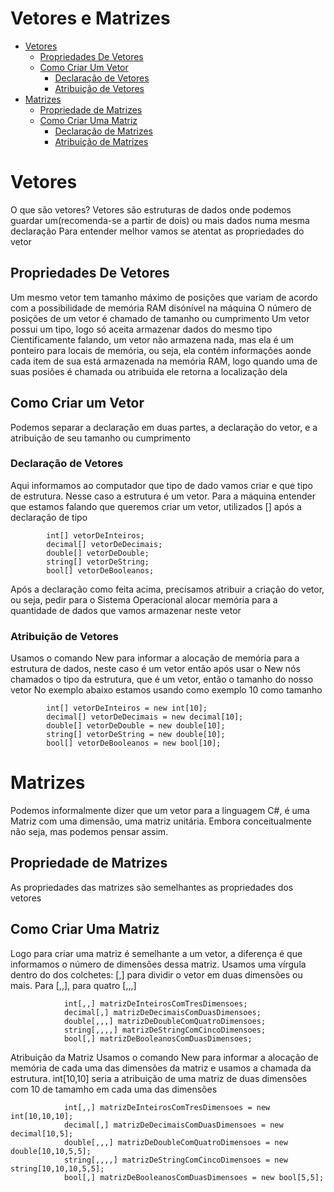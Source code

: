 # Vetores e Matrizes

<!--ts-->
* [Vetores](#Vetores)
    * [Propriedades De Vetores](#Propriedades-de-Vetores)
    * [Como Criar Um Vetor](#Como-Criar-Um-Vetor)
        * [Declaração de Vetores](#Declaração-de-Vetores)
        * [Atribuição de Vetores](#Atribuição-de-Vetores)
* [Matrizes](#Matrizes)
    * [Propriedade de Matrizes](#Propriedades-de-Matrizes)
    * [Como Criar Uma Matriz](#Como-Criar-Uma-Matriz)
        * [Declaração de Matrizes](#Declaracao-de-Matrizes)
        * [Atribuição de Matrizes](#Atribuicao-de-Matrizes)
<!--te-->

# Vetores

O que são vetores? 
Vetores são estruturas de dados onde podemos guardar um(recomenda-se a partir de dois) ou mais dados numa mesma declaração 
Para entender melhor vamos se atentat as propriedades do vetor 
## Propriedades De Vetores
Um mesmo vetor tem tamanho máximo de posições que variam de acordo com a possibilidade de memória RAM disónível na máquina 
O número de posições de um vetor é chamado de tamanho ou cumprimento 
Um vetor possui um tipo, logo só aceita armazenar dados do mesmo tipo 
Cientificamente falando, um vetor não armazena nada, mas ela é um ponteiro para locais de memória, ou seja, ela contém informações aonde cada item de sua está armazenada na memória RAM, logo quando uma de suas posiões é chamada ou atribuida ele retorna a localização dela 
    
## Como Criar um Vetor 
Podemos separar a declaração em duas partes, a declaração do vetor, e a atribuição de seu tamanho ou cumprimento 
### Declaração de Vetores 
Aqui informamos ao computador que tipo de dado vamos criar e que tipo de estrutura. Nesse caso a estrutura é um vetor. 
Para a máquina entender que estamos falando que queremos criar um vetor, utilizados [] após a declaração de tipo 
         
            int[] vetorDeInteiros;
            decimal[] vetorDeDecimais;
            double[] vetorDeDouble;
            string[] vetorDeString;
            bool[] vetorDeBooleanos;
         
Após a declaração como feita acima, precisamos atribuir a criação do vetor, ou seja, pedir para o Sistema Operacional alocar memória para a quantidade de dados que vamos armazenar neste vetor 
### Atribuição de Vetores

Usamos o comando New para informar a alocação de memória para a estrutura de dados, neste caso é um vetor então após usar o New nós chamados o tipo da estrutura, que é um vetor, então o tamanho do nosso vetor 
No exemplo abaixo estamos usando como exemplo 10 como tamanho 
         
            int[] vetorDeInteiros = new int[10];
            decimal[] vetorDeDecimais = new decimal[10];
            double[] vetorDeDouble = new double[10];
            string[] vetorDeString = new double[10];
            bool[] vetorDeBooleanos = new bool[10];
         
# Matrizes
Podemos informalmente dizer que um vetor para a linguagem C#, é uma Matriz com uma dimensão, uma matriz unitária. Embora conceitualmente não seja, mas podemos pensar assim.
## Propriedade de Matrizes
As propriedades das matrizes são semelhantes as propriedades dos vetores
## Como Criar Uma Matriz

Logo para criar uma matriz é semelhante a um vetor, a diferença é que informamos o número de dimensões dessa matriz. Usamos uma vírgula dentro do dos colchetes: [,] para dividir o vetor em duas dimensões ou mais. Para [,,], para quatro [,,,] 
             
                int[,,] matrizDeInteirosComTresDimensoes;
                decimal[,] matrizDeDecimaisComDuasDimensoes;
                double[,,,] matrizDeDoubleComQuatroDimensoes;
                string[,,,,] matrizDeStringComCincoDimensoes;
                bool[,] matrizDeBooleanosComDuasDimensoes;
             
         
Atribuição da Matriz 
Usamos o comando New para informar a alocação de memória de cada uma das dimensões da matriz e usamos a chamada da estrutura. int[10,10] seria a atribuição de uma matriz de duas dimensões com 10 de tamamho em cada uma das dimensões 
             
                int[,,] matrizDeInteirosComTresDimensoes = new int[10,10,10];
                decimal[,] matrizDeDecimaisComDuasDimensoes = new decimal[10,5];
                double[,,,] matrizDeDoubleComQuatroDimensoes = new double[10,10,5,5];
                string[,,,,] matrizDeStringComCincoDimensoes = new string[10,10,10,5,5];
                bool[,] matrizDeBooleanosComDuasDimensoes = new bool[5,5];
             

